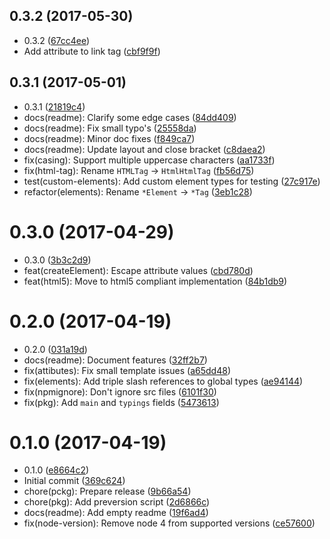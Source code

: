 <a name="0.3.2"></a>
## 0.3.2 (2017-05-30)

* 0.3.2 ([67cc4ee](https://github.com/nicojs/typed-html/commit/67cc4ee))
* Add attribute to link tag ([cbf9f9f](https://github.com/nicojs/typed-html/commit/cbf9f9f))



<a name="0.3.1"></a>
## 0.3.1 (2017-05-01)

* 0.3.1 ([21819c4](https://github.com/nicojs/typed-html/commit/21819c4))
* docs(readme): Clarify some edge cases ([84dd409](https://github.com/nicojs/typed-html/commit/84dd409))
* docs(readme): Fix small typo's ([25558da](https://github.com/nicojs/typed-html/commit/25558da))
* docs(readme): Minor doc fixes ([f849ca7](https://github.com/nicojs/typed-html/commit/f849ca7))
* docs(readme): Update layout and close bracket ([c8daea2](https://github.com/nicojs/typed-html/commit/c8daea2))
* fix(casing): Support multiple uppercase characters ([aa1733f](https://github.com/nicojs/typed-html/commit/aa1733f))
* fix(html-tag): Rename `HTMLTag` -> `HtmlHtmlTag` ([fb56d75](https://github.com/nicojs/typed-html/commit/fb56d75))
* test(custom-elements): Add custom element types for testing ([27c917e](https://github.com/nicojs/typed-html/commit/27c917e))
* refactor(elements): Rename `*Element` -> `*Tag` ([3eb1c28](https://github.com/nicojs/typed-html/commit/3eb1c28))



<a name="0.3.0"></a>
# 0.3.0 (2017-04-29)

* 0.3.0 ([3b3c2d9](https://github.com/nicojs/typed-html/commit/3b3c2d9))
* feat(createElement): Escape attribute values ([cbd780d](https://github.com/nicojs/typed-html/commit/cbd780d))
* feat(html5): Move to html5 compliant implementation ([84b1db9](https://github.com/nicojs/typed-html/commit/84b1db9))



<a name="0.2.0"></a>
# 0.2.0 (2017-04-19)

* 0.2.0 ([031a19d](https://github.com/nicojs/typed-html/commit/031a19d))
* docs(readme): Document features ([32ff2b7](https://github.com/nicojs/typed-html/commit/32ff2b7))
* fix(attibutes): Fix small template issues ([a65dd48](https://github.com/nicojs/typed-html/commit/a65dd48))
* fix(elements): Add triple slash references to global types ([ae94144](https://github.com/nicojs/typed-html/commit/ae94144))
* fix(npmignore): Don't ignore src files ([6101f30](https://github.com/nicojs/typed-html/commit/6101f30))
* fix(pkg): Add `main` and `typings` fields ([5473613](https://github.com/nicojs/typed-html/commit/5473613))



<a name="0.1.0"></a>
# 0.1.0 (2017-04-19)

* 0.1.0 ([e8664c2](https://github.com/nicojs/typed-html/commit/e8664c2))
* Initial commit ([369c624](https://github.com/nicojs/typed-html/commit/369c624))
* chore(pckg): Prepare release ([9b66a54](https://github.com/nicojs/typed-html/commit/9b66a54))
* chore(pkg): Add preversion script ([2d6866c](https://github.com/nicojs/typed-html/commit/2d6866c))
* docs(readme): Add empty readme ([19f6ad4](https://github.com/nicojs/typed-html/commit/19f6ad4))
* fix(node-version): Remove node 4 from supported versions ([ce57600](https://github.com/nicojs/typed-html/commit/ce57600))



